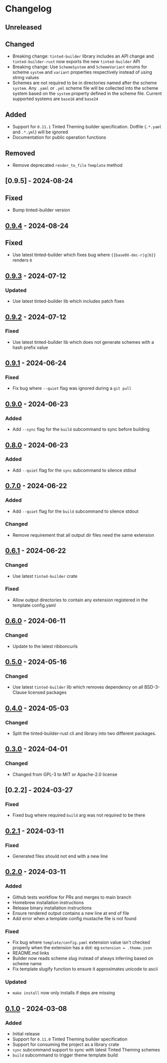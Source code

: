 # Changelog

## Unreleased

## Changed

- Breaking change: `tinted-builder` library includes an API change and
  `tinted-builder-rust` now exports the new `tinted-builder` API
- Breaking change: Use `SchemeSystem` and `SchemeVariant` enums for
  scheme `system` and `variant` properties respectively instead of using
  string values
- Schemes are not required to be in directories named after the scheme
  `system`. Any `.yaml` or `.yml` scheme file will be collected into the
  scheme system based on the `system` property defined in the scheme
  file. Current supported systems are `base16` and `base24`

## Added

- Support for `0.11.1` Tinted Theming builder specification. Dotfile
  (`.*.yaml` and `.*.yml`) will be ignored
- Documentation for public operation functions

## Removed

- Remove deprecated `render_to_file` `Template` method

## [0.9.5] - 2024-08-24

## Fixed

- Bump tinted-builder version

## [0.9.4] - 2024-08-24

## Fixed

- Use latest tinted-builder which fixes bug where `{{base0X-dec-r|g|b}}`
  renders `0`

## [0.9.3] - 2024-07-12

### Updated

- Use latest tinted-builder lib which includes patch fixes

## [0.9.2] - 2024-07-12

### Fixed

- Use latest tinted-builder lib which does not generate schemes with
  a hash prefix value

## [0.9.1] - 2024-06-24

### Fixed

- Fix bug where `--quiet` flag was ignored during a `git pull`

## [0.9.0] - 2024-06-23

### Added

- Add `--sync` flag for the `build` subcommand to sync before building

## [0.8.0] - 2024-06-23

### Added

- Add `--quiet` flag for the `sync` subcommand to silence stdout

## [0.7.0] - 2024-06-22

### Added

- Add `--quiet` flag for the `build` subcommand to silence stdout

### Changed

- Remove requirement that all output dir files need the same extension

## [0.6.1] - 2024-06-22

### Changed

- Use latest `tinted-builder` crate

### Fixed

- Allow output directories to contain any extension registered in the
  template config.yaml

## [0.6.0] - 2024-06-11

### Changed

- Update to the latest ribboncurls

## [0.5.0] - 2024-05-16

### Changed

- Use latest `tinted-builder` lib which removes dependency on all 
  BSD-3-Clause licensed packages

## [0.4.0] - 2024-05-03

### Changed

- Split the tinted-builder-rust cli and library into two different
  packages.

## [0.3.0] - 2024-04-01

### Changed

- Changed from GPL-3 to MIT or Apache-2.0 license

## [0.2.2] - 2024-03-27

### Fixed

- Fixed bug where required `build` arg was not required to be there

## [0.2.1] - 2024-03-11

### Fixed

- Generated files should not end with a new line

## [0.2.0] - 2024-03-11

### Added

- Github tests workflow for PRs and merges to main branch
- Homebrew installation instructions
- Release binary installation instructions
- Ensure rendered output contains a new line at end of file
- Add error when a template config mustache file is not found

### Fixed

- Fix bug where `template/config.yaml` extension value isn't checked
  properly when the extension has a dot: eg `extension = .theme.json`
- README.md links
- Builder now reads scheme slug instead of always inferring based on
  scheme name
- Fix template slugify function to ensure it approximates unicode to
  ascii

### Updated

- `make install` now only installs if deps are missing

## [0.1.0] - 2024-03-08

### Added

- Initial release
- Support for `0.11.0` Tinted Theming builder specification
- Support for consuming the project as a library crate
- `sync` subcommand support to sync with latest Tinted Theming schemes
- `build` subcommand to trigger theme template build

[0.9.4]: https://github.com/tinted-theming/tinted-builder-rust/compare/v0.9.3...v0.9.4
[0.9.3]: https://github.com/tinted-theming/tinted-builder-rust/compare/v0.9.2...v0.9.3
[0.9.2]: https://github.com/tinted-theming/tinted-builder-rust/compare/v0.9.1...v0.9.2
[0.9.1]: https://github.com/tinted-theming/tinted-builder-rust/compare/v0.9.0...v0.9.1
[0.9.0]: https://github.com/tinted-theming/tinted-builder-rust/compare/v0.8.0...v0.9.0
[0.8.0]: https://github.com/tinted-theming/tinted-builder-rust/compare/v0.7.0...v0.8.0
[0.7.0]: https://github.com/tinted-theming/tinted-builder-rust/compare/v0.6.1...v0.7.0
[0.6.1]: https://github.com/tinted-theming/tinted-builder-rust/compare/v0.6.0...v0.6.1
[0.6.0]: https://github.com/tinted-theming/tinted-builder-rust/compare/v0.5.0...v0.6.0
[0.5.0]: https://github.com/tinted-theming/tinted-builder-rust/compare/v0.4.0...v0.5.0
[0.4.0]: https://github.com/tinted-theming/tinted-builder-rust/compare/v0.3.0...v0.4.0
[0.3.0]: https://github.com/tinted-theming/tinted-builder-rust/compare/v0.2.1...v0.3.0
[0.2.1]: https://github.com/tinted-theming/tinted-builder-rust/compare/v0.2.0...v0.2.1
[0.2.0]: https://github.com/tinted-theming/tinted-builder-rust/compare/v0.1.0...v0.2.0
[0.1.0]: https://github.com/tinted-theming/tinted-builder-rust/releases/tag/v0.1.0
